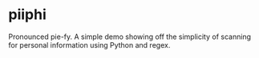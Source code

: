 # piiphi
Pronounced pie-fy. A simple demo showing off the simplicity of scanning for personal information using Python and regex.
